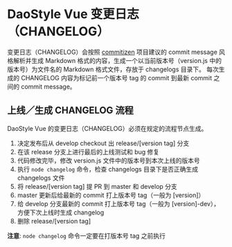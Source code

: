 # DaoStyle Vue 变更日志（CHANGELOG）

变更日志（CHANGELOG）会按照 [commitizen](https://www.npmjs.com/package/commitizen) 项目建议的 commit message 风格解析并生成 Markdown 格式的内容，生成一个以当前版本号（version.js 中的版本号）为文件名的 Markdown 格式文件，存放于 changelogs 目录下。
每次生成的 CHANGELOG 内容为标记前一个版本号 tag 的 commit 到最新 commit 之间的 commit message。

## 上线／生成 CHANGELOG 流程

DaoStyle Vue 的变更日志（CHANGELOG）必须在规定的流程节点生成。

1. 决定发布后从 develop checkout 出 release/[version tag] 分支
2. 在该 release 分支上进行最后的上线测试和 bug 修复
3. 代码修改完毕，修改 version.js 文件中的版本号到本次上线的版本号
4. 执行 `node changelog` 命令，检查 changelogs 目录下是否正确生成 changelogs 文件
5. 将 release/[version tag] 提 PR 到 master 和 develop 分支
6. master 更新后给最新的 commit 打上版本号 tag（一般为 [version]）
7. 给 develop 分支最新的 commit 打上版本号 tag（一般为 [version]-dev），方便下次上线时生成 changelog
8. 删除 release/[version tag]

**注意**: `node changelog` 命令一定要在打版本号 tag 之前执行
